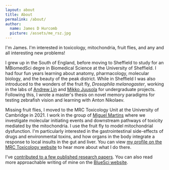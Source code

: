 ```yaml
---
layout: about
title: About
permalink: /about/
author:
  name: James D Hurcomb
  picture: /assets/me_rsz.jpg
---
```


I'm James. I'm interested in toxicology, mitochondria, fruit flies, and any and all interesting new problems!

I grew up in the South of England, before moving to Sheffield to study for an MBiomedSci degre in Biomedical Science at the University of Sheffield. I had four fun years learning about anatomy, pharmacology, molecular biology, and the beauty of the peak district. While in Sheffield I was also introduced to the wonders of the fruit fly, *Drosophila melanogaster*, working in the labs of [Andrew Lin][andrew] and [Mikko Juusola][mikko] for undergraduate projects. Following this, I wrote a master's thesis on novel memory paradigms for testing zebrafish vision and learning with Anton Nikolaev.

Missing fruit flies, I moved to the MRC Toxicology Unit at the University of Cambridge in 2021. I work in the group of [Miguel Martins][miguel] where we investigate molecular initiating events and downstream pathways of toxicity mediated by the mitochondria. I use the fruit fly to model mitochondrial dysfunction. I'm particularly interested in the gastrointestinal side-effects of drugs and environmental toxins, and how organs in the body integrate a response to local insults in the gut and liver. You can view [my profile on the MRC Toxicology website][me-mrc] to hear more about what I do there.

I've [contributed to a few published research papers][me-google-scholar]. You can also read more approachable writing of mine on the [BlueSci website][bs].

[andrew]: https://www.aclinlab.org/
[mikko]: https://cognition.sites.sheffield.ac.uk/
[anton]: https://www.sheffield.ac.uk/hearing/nikolaev-lab
[miguel]: https://web.archive.org/web/20241014051031/https://www.mrc-tox.cam.ac.uk/research/research-groups/martins-group
[me-mrc]:https://www.mrc-tox.cam.ac.uk/staff/james-hurcomb
[me-google-scholar]: https://scholar.google.com/citations?user=uaJp6IQAAAAJ&hl=en
[bs]: https://www.bluesci.co.uk/